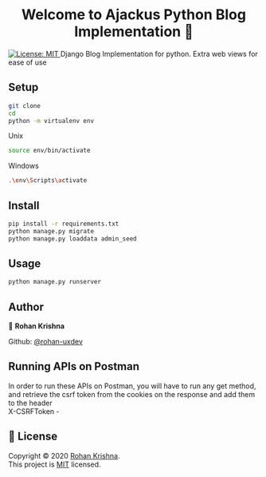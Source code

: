 <h1 align="center">Welcome to Ajackus Python Blog Implementation 👋</h1>
<p>
  <a href="https://opensource.org/licenses/MIT" target="_blank">
    <img alt="License: MIT" src="https://img.shields.io/badge/License-MIT-yellow.svg" />
  </a>
  Django Blog Implementation for python. Extra web views for ease of use
</p>

## Setup

```sh
git clone 
cd 
python -m virtualenv env
```
Unix
```sh
source env/bin/activate
```
Windows
```sh
.\env\Scripts\activate
```
## Install

```sh
pip install -r requirements.txt
python manage.py migrate
python manage.py loaddata admin_seed
```

## Usage

```sh
python manage.py runserver
```

## Author

👤 **Rohan Krishna**

Github: [@rohan-uxdev](https://github.com/rohan-uxdev)

## Running APIs on Postman

In order to run these APIs on Postman, you will have to run any get method, and retrieve the csrf token from the cookies on the response and add them to the header<br/>
X-CSRFToken - 

## 📝 License

Copyright © 2020 [Rohan Krishna](https://github.com/rohan-uxdev).<br />
This project is [MIT](https://opensource.org/licenses/MIT) licensed.